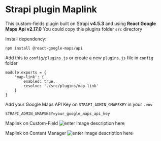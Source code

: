 # Strapi plugin Maplink

This custom-fields plugin built on Strapi **v4.5.3** and using **React Google Maps Api v2.17.0**
You could copy this plugins folder `src` directory

Install dependency:
```
npm install @react-google-maps/api
```

Add this to `config/plugins.js` or create a new `plugins.js` file in `config` folder
```
module.exports = {
	'map-link': {
		enabled: true,
		resolve: './src/plugins/map-link'
	}
}
```

Add your Google Maps API Key on `STRAPI_ADMIN_GMAPSKEY` in your `.env`
```
STRAPI_ADMIN_GMAPSKEY=your_google_maps_api_key
```

Maplink on Custom-Field 
![enter image description here](https://i.postimg.cc/rFFXKJ3f/Screenshot-2022-12-11-160820.jpg)

Maplink on Content Manager
![enter image description here](https://i.postimg.cc/qMbfnKd4/Screenshot-2022-12-11-161013.jpg)